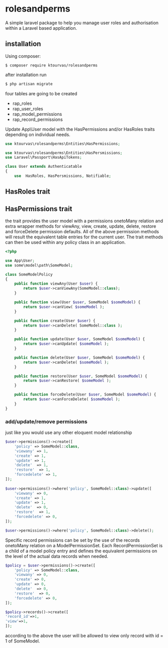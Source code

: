 # rolesandperms
A simple laravel package to help you manage user roles and authorisation within a Laravel based application.

## installation

Using composer:

```shell
$ composer require ktourvas/rolesandperms 
```

after installation run 

```bash
$ php artisan migrate
```

four tables are going to be created 

- rap_roles
- rap_user_roles
- rap_model_permissions
- rap_record_permissions

Update App\User model with the HasPermissions and/or HasRoles traits depending on individual needs. 
 
```php
use ktourvas\rolesandperms\Entities\HasPermissions;

use ktourvas\rolesandperms\Entities\HasPersmissions;
use Laravel\Passport\HasApiTokens;

class User extends Authenticatable
{
    use  HasRoles, HasPersmissions, Notifiable; 
```
## HasRoles trait

## HasPermissions trait
 
the trait provides the user model with a permissions onetoMany relation and extra wrapper methods for viewAny, view, create, update, delete, restore and forceDelete permission defaults. All of the above permission methods will result the equivalent table entries for the current user. The trait methods can then be used within any policy class in an application. 

```php
<?php

use App\User;
use some\model\path\SomeModel;

class SomeModelPolicy
{
    public function viewAny(User $user) {
        return $user->canViewAny(SomeModel::class);
    }

    public function view(User $user, SomeModel $someModel) {
        return $user->canView( $someModel );
    }

    public function create(User $user) {
        return $user->canDelete( SomeModel::class );
    }

    public function update(User $user, SomeModel $someModel) {
        return $user->canUpdate( $someModel );
    }

    public function delete(User $user, SomeModel $someModel) {
        return $user->canDelete( $someModel );
    }

    public function restore(User $user, SomeModel $someModel) {
        return $user->canRestore( $someModel );
    }

    public function forceDelete(User $user, SomeModel $someModel) {
        return $user->canForceDelete( $someModel );
    }
}
```

### add/update/remove permissions 

just like you would use any other eloquent model relationship 

```php
$user->permissions()->create([
    'policy' => SomeModel::class, 
    'viewany' => 1, 
    'create' => 1,
    'update' => 1,
    'delete'  => 1,
    'restore'  => 1,
    'forcedelete' => 1,
]);
 
$user->permissions()->where('policy', SomeModel::class)->update([ 
    'viewany' => 0, 
    'create' => 1,
    'update' => 1,
    'delete'  => 0,
    'restore'  => 1,
    'forcedelete' => 0,
]);

$user->permissions()->where('policy', SomeModel::class)->delete();
```

Specific record permissions can be set by the use of the records onetoMany relation on a ModelPermissionSet. Each RecordPermissionSet is a child of a model policy entry and defines the equivalent permissions on the level of the actual data records when needed. 

```php
$policy = $user->permissions()->create([
    'policy' => SomeModel::class, 
    'viewany' => 0, 
    'create' => 0,
    'update' => 0,
    'delete'  => 0,
    'restore'  => 0,
    'forcedelete' => 0,
]);

$policy->records()->create([
'record_id'=>1,
'view'=>1, 
]);
```
according to the above the user will be allowed to view only record with id = 1 of SomeModel.   